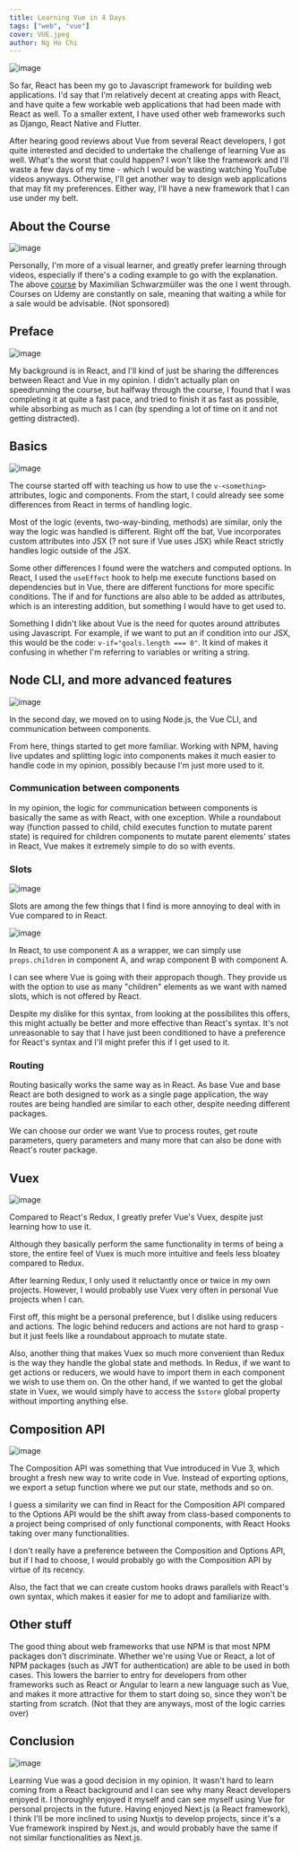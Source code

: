 ```yaml
---
title: Learning Vue in 4 Days
tags: ["web", "vue"]
cover: VUE.jpeg
author: Ng Ho Chi
---
```


![image](./VUE.jpeg)

So far, React has been my go to Javascript framework for building web applications. I'd say that I'm relatively decent at creating apps with React, and have quite a few workable web applications that had been made with React as well. To a smaller extent, I have used other web frameworks such as Django, React Native and Flutter.

After hearing good reviews about Vue from several React developers, I got quite interested and decided to undertake the challenge of learning Vue as well. What's the worst that could happen? I won't like the framework and I'll waste a few days of my time - which I would be wasting watching YouTube videos anyways. Otherwise, I'll get another way to design web applications that may fit my preferences. Either way, I'll have a new framework that I can use under my belt.

## About the Course

![image](./VUECOURSE.png)

Personally, I'm more of a visual learner, and greatly prefer learning through videos, especially if there's a coding example to go with the explanation. The above [course](https://www.udemy.com/course/vuejs-2-the-complete-guide/) by Maximilian Schwarzmüller was the one I went through. Courses on Udemy are constantly on sale, meaning that waiting a while for a sale would be advisable. (Not sponsored)

## Preface

![image](./RVV.png)

My background is in React, and I'll kind of just be sharing the differences between React and Vue in my opinion. I didn't actually plan on speedrunning the course, but halfway through the course, I found that I was completing it at quite a fast pace, and tried to finish it as fast as possible, while absorbing as much as I can (by spending a lot of time on it and not getting distracted).

## Basics

![image](./VIF.jpg)

The course started off with teaching us how to use the `v-<something>` attributes, logic and components. From the start, I could already see some differences from React in terms of handling logic.

Most of the logic (events, two-way-binding, methods) are similar, only the way the logic was handled is different. Right off the bat, Vue incorporates custom attributes into JSX (? not sure if Vue uses JSX) while React strictly handles logic outside of the JSX.

Some other differences I found were the watchers and computed options. In React, I used the `useEffect` hook to help me execute functions based on dependencies but in Vue, there are different functions for more specific conditions. The if and for functions are also able to be added as attributes, which is an interesting addition, but something I would have to get used to.

Something I didn't like about Vue is the need for quotes around attributes using Javascript. For example, if we want to put an if condition into our JSX, this would be the code: `v-if="goals.length === 0"`. It kind of makes it confusing in whether I'm referring to variables or writing a string.

## Node CLI, and more advanced features

![image](./CLI.png)

In the second day, we moved on to using Node.js, the Vue CLI, and communication between components.

From here, things started to get more familiar. Working with NPM, having live updates and splitting logic into components makes it much easier to handle code in my opinion, possibly because I'm just more used to it.

### Communication between components

In my opinion, the logic for communication between components is basically the same as with React, with one exception. While a roundabout way (function passed to child, child executes function to mutate parent state) is required for children components to mutate parent elements' states in React, Vue makes it extremely simple to do so with events.

### Slots

![image](./VSLOT.png)

Slots are among the few things that I find is more annoying to deal with in Vue compared to in React.

![image](./RCHILD.png)

In React, to use component A as a wrapper, we can simply use `props.children` in component A, and wrap component B with component A.

I can see where Vue is going with their appropach though. They provide us with the option to use as many "children" elements as we want with named slots, which is not offered by React.

Despite my dislike for this syntax, from looking at the possibilites this offers, this might actually be better and more effective than React's syntax. It's not unreasonable to say that I have just been conditioned to have a preference for React's syntax and I'll might prefer this if I get used to it.

### Routing

Routing basically works the same way as in React. As base Vue and base React are both designed to work as a single page application, the way routes are being handled are similar to each other, despite needing different packages.

We can choose our order we want Vue to process routes, get route parameters, query parameters and many more that can also be done with React's router package.

## Vuex

![image](./RVVX.jpeg)

Compared to React's Redux, I greatly prefer Vue's Vuex, despite just learning how to use it.

Although they basically perform the same functionality in terms of being a store, the entire feel of Vuex is much more intuitive and feels less bloatey compared to Redux.

After learning Redux, I only used it reluctantly once or twice in my own projects. However, I would probably use Vuex very often in personal Vue projects when I can.

First off, this might be a personal preference, but I dislike using reducers and actions. The logic behind reducers and actions are not hard to grasp - but it just feels like a roundabout approach to mutate state.

Also, another thing that makes Vuex so much more convenient than Redux is the way they handle the global state and methods. In Redux, if we want to get actions or reducers, we would have to import them in each component we wish to use them on. On the other hand, if we wanted to get the global state in Vuex, we would simply have to access the `$store` global property without importing anything else.

## Composition API

![image](./VCAPI.png)

The Composition API was something that Vue introduced in Vue 3, which brought a fresh new way to write code in Vue. Instead of exporting options, we export a setup function where we put our state, methods and so on.

I guess a similarity we can find in React for the Composition API compared to the Options API would be the shift away from class-based components to a project being comprised of only functional components, with React Hooks taking over many functionalities.

I don't really have a preference between the Composition and Options API, but if I had to choose, I would probably go with the Composition API by virtue of its recency.

Also, the fact that we can create custom hooks draws parallels with React's own syntax, which makes it easier for me to adopt and familiarize with.

## Other stuff

The good thing about web frameworks that use NPM is that most NPM packages don't discriminate. Whether we're using Vue or React, a lot of NPM packages (such as JWT for authentication) are able to be used in both cases. This lowers the barrier to entry for developers from other frameworks such as React or Angular to learn a new language such as Vue, and makes it more attractive for them to start doing so, since they won't be starting from scratch. (Not that they are anyways, most of the logic carries over)

## Conclusion

![image](./NUXT.png)

Learning Vue was a good decision in my opinion. It wasn't hard to learn coming from a React background and I can see why many React developers enjoyed it. I thoroughly enjoyed it myself and can see myself using Vue for personal projects in the future. Having enjoyed Next.js (a React framework), I think I'll be more inclined to using Nuxtjs to develop projects, since it's a Vue framework inspired by Next.js, and would probably have the same if not similar functionalities as Next.js.
